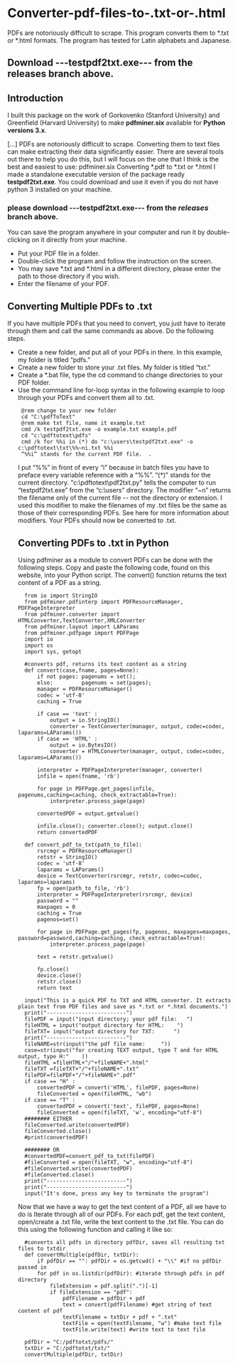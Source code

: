 # Converter-pdf-files-to-.txt-or-.html
PDFs are notoriously difficult to scrape. This program converts them to *.txt or *.html formats. The program has tested for Latin alphabets and Japanese. 

## Download ---testpdf2txt.exe--- from the releases branch above.

## Introduction
I built this package on the work of Gorkovenko (Stanford University) and Greenfield (Harvard University) to make **pdfminer.six** available for **Python versions 3.x**.
 
 […] PDFs are notoriously difficult to scrape. Converting them to text files can make extracting their data significantly easier. There are several tools out there to help you do this, but I will focus on the one that I think is the best and easiest to use: pdfminer.six
Converting *.pdf   to   *.txt or *.html
I made a standalone executable version of the package ready **testpdf2txt.exe**. You could download and use it even if you do not have python 3 installed on your machine. 

### please download **---testpdf2txt.exe---** from the ***releases*** branch above. 

You can save the program anywhere in your computer and run it by double-clicking on it directly from your machine. 

<UL>
<li>Put your PDF file in a folder.
<li>Double-click the program and follow the instruction on the screen.
<li>You may save *.txt and *.html in a different directory, please enter the path to those directory if you wish.
<li>Enter the filename of your PDF. 
</ul>

## Converting Multiple PDFs to .txt
If you have multiple PDFs that you need to convert, you just have to iterate through them and call the same commands as above. Do the following steps.
<ul>
<li>Create a new folder, and put all of your PDFs in there. In this example, my folder is titled “pdfs.”
<li>Create a new folder to store your .txt files. My folder is titled “txt.”
<li>Create a *.bat file, type the cd command to change directories to your PDF folder.
<li>Use the command line for-loop syntax in the following example to loop through your PDFs and convert them all to .txt. 

     @rem change to your new folder
     cd "C:\pdfToText" 
     @rem make txt file, name it example.txt
     cmd /k testpdf2txt.exe -o example.txt example.pdf
     cd "c:\pdftotext\pdfs"
     cmd /k for %%i in (*) do "c:\users\testpdf2txt.exe" -o c:\pdftotext\txt\%%~ni.txt %%i
     “%%i” stands for the current PDF file.  .
                         

I put “%%” in front of every “i” because in batch files you have to preface every variable reference with a “%%”.
“(*)” stands for the current directory.
"c:\pdftotext\pdf2txt.py" tells the computer to run “testpdf2txt.exe” from the “c:\users” directory.
The modifier “~n” returns the filename only of the current file -- not the directory or extension. I used this modifier to make the filenames of my .txt files be the same as those of their corresponding PDFs. See here for more information about modifiers.
Your PDFs should now be converted to .txt.

## Converting PDFs to .txt in Python
Using pdfminer as a module to convert PDFs can be done with the following steps.
Copy and paste the following code, found on this website, into your Python script. The convert() function returns the text content of a PDF as a string.

      from io import StringIO
      from pdfminer.pdfinterp import PDFResourceManager, PDFPageInterpreter
      from pdfminer.converter import HTMLConverter,TextConverter,XMLConverter
      from pdfminer.layout import LAParams
      from pdfminer.pdfpage import PDFPage
      import io
      import os
      import sys, getopt

      #converts pdf, returns its text content as a string
      def convert(case,fname, pages=None):
          if not pages: pagenums = set();
          else:         pagenums = set(pages);      
          manager = PDFResourceManager() 
          codec = 'utf-8'
          caching = True

          if case == 'text' :
              output = io.StringIO()
              converter = TextConverter(manager, output, codec=codec, laparams=LAParams())     
          if case == 'HTML' :
              output = io.BytesIO()
              converter = HTMLConverter(manager, output, codec=codec, laparams=LAParams())

          interpreter = PDFPageInterpreter(manager, converter)   
          infile = open(fname, 'rb')

          for page in PDFPage.get_pages(infile, pagenums,caching=caching, check_extractable=True):
              interpreter.process_page(page)

          convertedPDF = output.getvalue()  

          infile.close(); converter.close(); output.close()
          return convertedPDF

      def convert_pdf_to_txt(path_to_file):
          rsrcmgr = PDFResourceManager()
          retstr = StringIO()
          codec = 'utf-8'
          laparams = LAParams()
          device = TextConverter(rsrcmgr, retstr, codec=codec, laparams=laparams)
          fp = open(path_to_file, 'rb')
          interpreter = PDFPageInterpreter(rsrcmgr, device)
          password = ""
          maxpages = 0
          caching = True
          pagenos=set()

          for page in PDFPage.get_pages(fp, pagenos, maxpages=maxpages, password=password,caching=caching, check_extractable=True):
              interpreter.process_page(page)

          text = retstr.getvalue()

          fp.close()
          device.close()
          retstr.close()
          return text

      input("This is a quick PDF to TXT and HTML converter. It extracts plain text from PDF files and save as *.txt or *.html documents.")
      print("-------------------------")
      filePDF = input("input directory; your pdf file:   ")
      fileHTML = input("output directory for HTML:    ")
      fileTXT= input("output directory for TXT:      ")
      print("-------------------------")
      fileNAME=str(input("the pdf file name:     "))
      case=str(input("for creating TEXT output, type T and for HTML output, type H:"    ))
      fileHTML =fileHTML+"/"+fileNAME+".html"
      fileTXT =fileTXT+"/"+fileNAME+".txt"
      filePDF=filePDF+"/"+fileNAME+".pdf"
      if case == "H" :
          convertedPDF = convert('HTML', filePDF, pages=None)
          fileConverted = open(fileHTML, "wb")
      if case == "T" :
          convertedPDF = convert('text', filePDF, pages=None)
          fileConverted = open(fileTXT, 'w', encoding="utf-8")
      ######## EITHER
      fileConverted.write(convertedPDF)
      fileConverted.close()
      #print(convertedPDF) 

      ######## OR
      #convertedPDF=convert_pdf_to_txt(filePDF)
      #fileConverted = open(fileTXT, "w", encoding="utf-8")
      #fileConverted.write(convertedPDF)
      #fileConverted.close()
      print("-------------------------")
      print("-------------------------")
      input("It's done, press any key to terminate the program") 
      
Now that we have a way to get the text content of a PDF, all we have to do is Iterate through all of our PDFs. For each pdf, get the text content, open/create a .txt file, write the text content to the .txt file. You can do this using the following function and calling it like so:

      #converts all pdfs in directory pdfDir, saves all resulting txt files to txtdir
      def convertMultiple(pdfDir, txtDir):
          if pdfDir == "": pdfDir = os.getcwd() + "\\" #if no pdfDir passed in 
          for pdf in os.listdir(pdfDir): #iterate through pdfs in pdf directory
              fileExtension = pdf.split(".")[-1]
              if fileExtension == "pdf":
                  pdfFilename = pdfDir + pdf 
                  text = convert(pdfFilename) #get string of text content of pdf
                  textFilename = txtDir + pdf + ".txt"
                  textFile = open(textFilename, "w") #make text file
                  textFile.write(text) #write text to text file

      pdfDir = "C:/pdftotxt/pdfs/"
      txtDir = "C:/pdftotxt/txt/"
      convertMultiple(pdfDir, txtDir)

 

 

